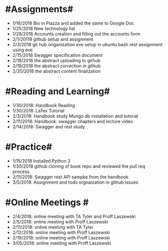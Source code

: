 #Assignments#
==
* 1/16/2018 Bio in Piazza and added the same to Google Doc
* 1/25/2018 New technology list
* 1/28/2018 Accounts creation and filling out the accounts form
* 2/1/20118 github setup and assignment
* 2/3/2018 
      git hub origanization
      eve setup in ubuntu bash
      rest assignment using eve
 * 2/15/2018 Swagger specification document
 * 2/18/2018 the abstract uploading to github
* 2/19/2018 the abstract correction in github
* 2/20/2018 the abstract content finalization

#Reading and Learning#
==
* 1/30/2018: Handbook Reading
* 1/30/2018: LaTex Tutorial
* 2/3/2018:
      Handbook study
      Mongo db installation and tutorial
 * 2/11/2018: Handbook: swagger chapters and lecture video
 * 2/14/2018: Swagger and rest study

#Practice#
==
* 1/15/2018 Installed Python 3
* 1/30/2018 github cloning  of book repo and reviewed the pull req process.
* 2/11/2018: Swagger rest API sampke from the handbook
* 3/5/2018: Assignment and todo orgnaization in github issues

#Online Meetings #
==
* 2/4/2018: online meeting with TA Tyler and Proff Laszewski
* 2/5/2018: online meeting with Proff Laszewski
* 2/11/2018: online meeting with TA Tyler
* 2/12/2018: online meeting with Proff Laszewski
* 2/19/2018: online meeting with Proff Laszewski
* 3/05/2018: online meeting with Proff Laszewski

